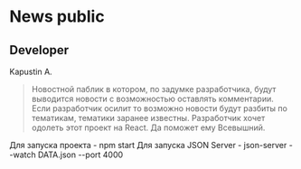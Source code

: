 # News public
## Developer
Kapustin A.

> Новостной паблик в котором, по задумке разработчика, будут выводится новости с возможностью оставлять комментарии. 
> Если разработчик осилит то возможно новости будут разбиты по тематикам, тематики заранее известны. 
> Разработчик хочет одолеть этот проект на React. 
> Да поможет ему Всевышний.

Для запуска проекта -   npm start
Для запуска JSON Server  -  json-server --watch DATA.json --port 4000
